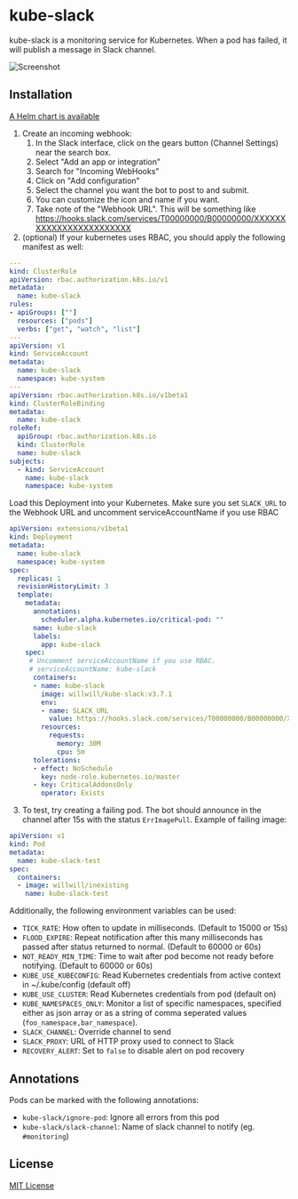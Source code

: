 # kube-slack

kube-slack is a monitoring service for Kubernetes. When a pod has failed,
it will publish a message in Slack channel.

![Screenshot](http://i.imgur.com/em62l25.png)

## Installation

[A Helm chart is available](https://github.com/kubernetes/charts/tree/master/stable/kube-slack)

1. Create an incoming webhook:
   1. In the Slack interface, click on the gears button (Channel Settings) near the search box.
   2. Select "Add an app or integration"
   3. Search for "Incoming WebHooks"
   4. Click on "Add configuration"
   5. Select the channel you want the bot to post to and submit.
   6. You can customize the icon and name if you want.
   7. Take note of the "Webhook URL". This will be something like https://hooks.slack.com/services/T00000000/B00000000/XXXXXXXXXXXXXXXXXXXXXXXX
2. (optional) If your kubernetes uses RBAC, you should apply the following manifest as well:
```yml
---
kind: ClusterRole
apiVersion: rbac.authorization.k8s.io/v1
metadata:
  name: kube-slack
rules:
- apiGroups: [""]
  resources: ["pods"]
  verbs: ["get", "watch", "list"]
---
apiVersion: v1
kind: ServiceAccount
metadata:
  name: kube-slack
  namespace: kube-system
---
apiVersion: rbac.authorization.k8s.io/v1beta1
kind: ClusterRoleBinding
metadata:
  name: kube-slack
roleRef:
  apiGroup: rbac.authorization.k8s.io
  kind: ClusterRole
  name: kube-slack
subjects:
  - kind: ServiceAccount
    name: kube-slack
    namespace: kube-system
  ```
Load this Deployment into your Kubernetes. Make sure you set `SLACK_URL` to the Webhook URL and uncomment serviceAccountName if you use RBAC

```yml
apiVersion: extensions/v1beta1
kind: Deployment
metadata:
  name: kube-slack
  namespace: kube-system
spec:
  replicas: 1
  revisionHistoryLimit: 3
  template:
    metadata:
      annotations:
        scheduler.alpha.kubernetes.io/critical-pod: ""
      name: kube-slack
      labels:
        app: kube-slack
    spec:
     # Uncomment serviceAccountName if you use RBAC.
     # serviceAccountName: kube-slack
      containers:
      - name: kube-slack
        image: willwill/kube-slack:v3.7.1
        env:
        - name: SLACK_URL
          value: https://hooks.slack.com/services/T00000000/B00000000/XXXXXXXXXXXXXXXXXXXXXXXX
        resources:
          requests:
            memory: 30M
            cpu: 5m
      tolerations:
      - effect: NoSchedule
        key: node-role.kubernetes.io/master
      - key: CriticalAddonsOnly
        operator: Exists
```

3. To test, try creating a failing pod. The bot should announce in the channel after 15s with the status `ErrImagePull`. Example of failing image:

```yml
apiVersion: v1
kind: Pod
metadata:
  name: kube-slack-test
spec:
  containers:
  - image: willwill/inexisting
    name: kube-slack-test
```

Additionally, the following environment variables can be used:

- `TICK_RATE`: How often to update in milliseconds. (Default to 15000 or 15s)
- `FLOOD_EXPIRE`: Repeat notification after this many milliseconds has passed after status returned to normal. (Default to 60000 or 60s)
- `NOT_READY_MIN_TIME`: Time to wait after pod become not ready before notifying. (Default to 60000 or 60s)
- `KUBE_USE_KUBECONFIG`: Read Kubernetes credentials from active context in ~/.kube/config (default off)
- `KUBE_USE_CLUSTER`: Read Kubernetes credentials from pod (default on)
- `KUBE_NAMESPACES_ONLY`: Monitor a list of specific namespaces, specified either as json array or as a string of comma seperated values (`foo_namespace,bar_namespace`).
- `SLACK_CHANNEL`: Override channel to send
- `SLACK_PROXY`: URL of HTTP proxy used to connect to Slack
- `RECOVERY_ALERT`: Set to `false` to disable alert on pod recovery

## Annotations

Pods can be marked with the following annotations:

- `kube-slack/ignore-pod`: Ignore all errors from this pod
- `kube-slack/slack-channel`: Name of slack channel to notify (eg. `#monitoring`)

## License

[MIT License](LICENSE)
